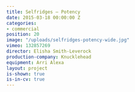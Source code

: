 ```yaml
---
title: Selfridges — Potency
date: 2015-03-18 00:00:00 Z
categories:
- commercial
position: 20
image: "/uploads/selfridges-potency-wide.jpg"
vimeo: 132857269
director: Elisha Smith-Leverock
production-company: Knucklehead
equipment: Arri Alexa
layout: project
is-shown: true
is-in-cv: true
---
```


